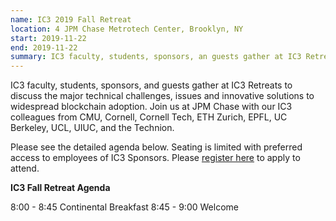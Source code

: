 ```yaml
---
name: IC3 2019 Fall Retreat
location: 4 JPM Chase Metrotech Center, Brooklyn, NY
start: 2019-11-22
end: 2019-11-22
summary: IC3 faculty, students, sponsors, an guests gather at IC3 Retreats to discuss the major technical challenges, issues and innovatve solutions to widespread blockchain adoption.
---
```


IC3 faculty, students, sponsors, and guests gather at IC3 Retreats to discuss the major technical challenges, issues and innovative solutions to widespread blockchain adoption. Join us at JPM Chase with our IC3 colleagues from CMU, Cornell, Cornell Tech, ETH Zurich, EPFL, UC Berkeley, UCL, UIUC, and the Technion.

Please see the detailed agenda below. Seating is limited with preferred access to employees of IC3 Sponsors. Please <a href="https://docs.google.com/forms/d/e/1FAIpQLSf2FZCUleAOWUNGrsomFbNF8EkmejmeWDiF_XaaqZUavl4lTg/viewform">register here</a> to apply to attend.

**IC3 Fall Retreat Agenda**

8:00 - 8:45   Continental Breakfast
8:45 - 9:00   Welcome

